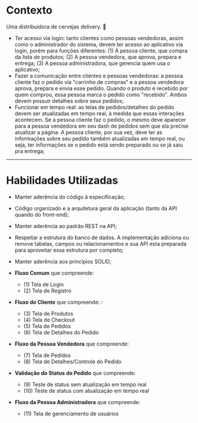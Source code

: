 # Contexto

Uma distribuidora de cervejas delivery. 🚀

- Ter acesso via login: tanto clientes como pessoas vendedoras, assim como o administrador do sistema, devem ter acesso ao aplicativo via login, porém para funções diferentes: (1) A pessoa cliente, que compra da lista de produtos; (2) A pessoa vendedora, que aprova, prepara e entrega; (3) A pessoa administradora, que gerencia quem usa o aplicativo;
- Fazer a comunicação entre clientes e pessoas vendedoras: a pessoa cliente faz o pedido via "carrinho de compras" e a pessoa vendedora aprova, prepara e envia esse pedido. Quando o produto é recebido por quem comprou, essa pessoa marca o pedido como "recebido". Ambos devem possuir detalhes sobre seus pedidos;
- Funcionar em tempo real: as telas de pedidos/detalhes do pedido devem ser atualizadas em tempo real, à medida que essas interações acontecem. Se a pessoa cliente faz o pedido, o mesmo deve aparecer para a pessoa vendedora em seu dash de pedidos sem que ela precise atualizar a página. A pessoa cliente, por sua vez, deve ter as informações sobre seu pedido também atualizadas em tempo real, ou seja, ter informações se o pedido está sendo preparado ou se já saiu pra entrega;

---

# Habilidades Utilizadas

- Manter aderência do código à especificação;
- Código organizado e a arquitetura geral da aplicação (tanto da API quando do front-end);
- Manter aderência ao padrão REST na API;
- Respeitar a estrutura do banco de dados. A implementação adiciona ou remove tabelas, campos ou relacionamentos e sua API esta preparada para aproveitar essa estrutura por completo;
- Manter aderência aos princípios SOLID;

- **Fluxo Comum** que compreende: 
  - (1) Tela de Login
  - (2) Tela de Registro

- **Fluxo do Cliente** que compreende: : 
  - (3) Tela de Produtos
  - (4) Tela de Checkout
  - (5) Tela de Pedidos
  - (6) Tela de Detalhes do Pedido

- **Fluxo da Pessoa Vendedora** que compreende: 
  - (7) Tela de Pedidos
  - (8) Tela de Detalhes/Controle do Pedido

- **Validação do Status do Pedido** que compreende: 
  - (9) Teste de status sem atualização em tempo real 
  - (10) Teste de status com atualização em tempo real

- **Fluxo da Pessoa Administradora** que compreende: 
  - (11) Tela de gerenciamento de usuários